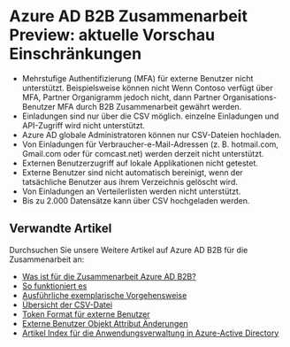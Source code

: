 <properties
   pageTitle="Aktuelle Vorschau Einschränkungen für die Zusammenarbeit Azure Active Directory B2B | Microsoft Azure"
   description="Azure Active Directory B2B unterstützt Ihrer Beziehungen unternehmensweit Business Partner an Ihre corporate Applikationen Selektives Zugriff auf"
   services="active-directory"
   documentationCenter=""
   authors="viv-liu"
   manager="cliffdi"
   editor=""
   tags=""/>

<tags
   ms.service="active-directory"
   ms.devlang="NA"
   ms.topic="article"
   ms.tgt_pltfrm="NA"
   ms.workload="identity"
   ms.date="05/09/2016"
   ms.author="viviali"/>

# <a name="azure-ad-b2b-collaboration-preview-current-preview-limitations"></a>Azure AD B2B Zusammenarbeit Preview: aktuelle Vorschau Einschränkungen

- Mehrstufige Authentifizierung (MFA) für externe Benutzer nicht unterstützt. Beispielsweise können nicht Wenn Contoso verfügt über MFA, Partner Organigramm jedoch nicht, dann Partner Organisations-Benutzer MFA durch B2B Zusammenarbeit gewährt werden.
- Einladungen sind nur über die CSV möglich. einzelne Einladungen und API-Zugriff wird nicht unterstützt.
- Azure AD globale Administratoren können nur CSV-Dateien hochladen.
- Von Einladungen für Verbraucher-e-Mail-Adressen (z. B. hotmail.com, Gmail.com oder für comcast.net) werden derzeit nicht unterstützt.
- Externen Benutzerzugriff auf lokale Applikationen nicht getestet.
- Externe Benutzer sind nicht automatisch bereinigt, wenn der tatsächliche Benutzer aus ihrem Verzeichnis gelöscht wird.
- Von Einladungen an Verteilerlisten werden nicht unterstützt.
- Bis zu 2.000 Datensätze kann über CSV hochgeladen werden.

## <a name="related-articles"></a>Verwandte Artikel
Durchsuchen Sie unsere Weitere Artikel auf Azure AD B2B für die Zusammenarbeit an:

- [Was ist für die Zusammenarbeit Azure AD B2B?](active-directory-b2b-what-is-azure-ad-b2b.md)
- [So funktioniert es](active-directory-b2b-how-it-works.md)
- [Ausführliche exemplarische Vorgehensweise](active-directory-b2b-detailed-walkthrough.md)
- [Übersicht der CSV-Datei](active-directory-b2b-references-csv-file-format.md)
- [Token Format für externe Benutzer](active-directory-b2b-references-external-user-token-format.md)
- [Externe Benutzer Objekt Attribut Änderungen](active-directory-b2b-references-external-user-object-attribute-changes.md)
- [Artikel Index für die Anwendungsverwaltung in Azure-Active Directory](active-directory-apps-index.md)
